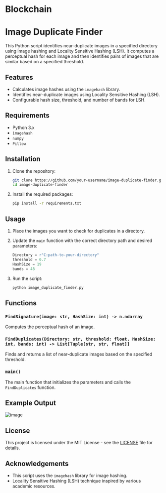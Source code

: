 # Blockchain
# Image Duplicate Finder

This Python script identifies near-duplicate images in a specified directory using image hashing and Locality Sensitive Hashing (LSH). It computes a perceptual hash for each image and then identifies pairs of images that are similar based on a specified threshold.

## Features
- Calculates image hashes using the `imagehash` library.
- Identifies near-duplicate images using Locality Sensitive Hashing (LSH).
- Configurable hash size, threshold, and number of bands for LSH.

## Requirements
- Python 3.x
- `imagehash`
- `numpy`
- `Pillow`

## Installation
1. Clone the repository:
    ```bash
    git clone https://github.com/your-username/image-duplicate-finder.git
    cd image-duplicate-finder
    ```

2. Install the required packages:
    ```bash
    pip install -r requirements.txt
    ```

## Usage
1. Place the images you want to check for duplicates in a directory.

2. Update the `main` function with the correct directory path and desired parameters:
    ```python
    Directory = r"C:path-to-your-directory"
    threshold = 0.7
    HashSize = 19
    bands = 48
    ```

3. Run the script:
    ```bash
    python image_duplicate_finder.py
    ```

## Functions
### `FindSignature(image: str, HashSize: int) -> n.ndarray`
Computes the perceptual hash of an image.

### `FindDuplicates(Directory: str, threshold: float, HashSize: int, bands: int) -> List[Tuple[str, str, float]]`
Finds and returns a list of near-duplicate images based on the specified threshold.

### `main()`
The main function that initializes the parameters and calls the `FindDuplicates` function.

## Example Output
![image](https://github.com/user-attachments/assets/5cabaee8-2111-4bac-a2f9-7fbe7f3750d0)





## License
This project is licensed under the MIT License - see the [LICENSE](LICENSE) file for details.

## Acknowledgements
- This script uses the `imagehash` library for image hashing.
- Locality Sensitive Hashing (LSH) technique inspired by various academic resources.


